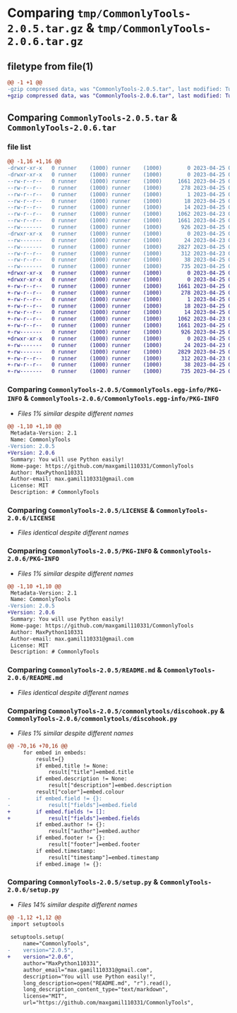 # Comparing `tmp/CommonlyTools-2.0.5.tar.gz` & `tmp/CommonlyTools-2.0.6.tar.gz`

## filetype from file(1)

```diff
@@ -1 +1 @@
-gzip compressed data, was "CommonlyTools-2.0.5.tar", last modified: Tue Apr 25 02:28:26 2023, max compression
+gzip compressed data, was "CommonlyTools-2.0.6.tar", last modified: Tue Apr 25 02:46:20 2023, max compression
```

## Comparing `CommonlyTools-2.0.5.tar` & `CommonlyTools-2.0.6.tar`

### file list

```diff
@@ -1,16 +1,16 @@
-drwxr-xr-x   0 runner    (1000) runner    (1000)        0 2023-04-25 02:28:26.654048 CommonlyTools-2.0.5/
-drwxr-xr-x   0 runner    (1000) runner    (1000)        0 2023-04-25 02:28:26.654048 CommonlyTools-2.0.5/CommonlyTools.egg-info/
--rw-r--r--   0 runner    (1000) runner    (1000)     1661 2023-04-25 02:28:26.000000 CommonlyTools-2.0.5/CommonlyTools.egg-info/PKG-INFO
--rw-r--r--   0 runner    (1000) runner    (1000)      278 2023-04-25 02:28:26.000000 CommonlyTools-2.0.5/CommonlyTools.egg-info/SOURCES.txt
--rw-r--r--   0 runner    (1000) runner    (1000)        1 2023-04-25 02:28:26.000000 CommonlyTools-2.0.5/CommonlyTools.egg-info/dependency_links.txt
--rw-r--r--   0 runner    (1000) runner    (1000)       18 2023-04-25 02:28:26.000000 CommonlyTools-2.0.5/CommonlyTools.egg-info/requires.txt
--rw-r--r--   0 runner    (1000) runner    (1000)       14 2023-04-25 02:28:26.000000 CommonlyTools-2.0.5/CommonlyTools.egg-info/top_level.txt
--rw-r--r--   0 runner    (1000) runner    (1000)     1062 2023-04-23 04:55:31.000000 CommonlyTools-2.0.5/LICENSE
--rw-r--r--   0 runner    (1000) runner    (1000)     1661 2023-04-25 02:28:26.654048 CommonlyTools-2.0.5/PKG-INFO
--rw-------   0 runner    (1000) runner    (1000)      926 2023-04-25 01:35:28.000000 CommonlyTools-2.0.5/README.md
-drwxr-xr-x   0 runner    (1000) runner    (1000)        0 2023-04-25 02:28:26.654048 CommonlyTools-2.0.5/commonlytools/
--rw-------   0 runner    (1000) runner    (1000)       24 2023-04-23 04:55:26.000000 CommonlyTools-2.0.5/commonlytools/__init__.py
--rw-------   0 runner    (1000) runner    (1000)     2827 2023-04-25 02:25:03.000000 CommonlyTools-2.0.5/commonlytools/discohook.py
--rw-r--r--   0 runner    (1000) runner    (1000)      312 2023-04-23 02:53:39.000000 CommonlyTools-2.0.5/pyproject.toml
--rw-r--r--   0 runner    (1000) runner    (1000)       38 2023-04-25 02:28:26.654048 CommonlyTools-2.0.5/setup.cfg
--rw-------   0 runner    (1000) runner    (1000)      735 2023-04-25 02:25:17.000000 CommonlyTools-2.0.5/setup.py
+drwxr-xr-x   0 runner    (1000) runner    (1000)        0 2023-04-25 02:46:20.056428 CommonlyTools-2.0.6/
+drwxr-xr-x   0 runner    (1000) runner    (1000)        0 2023-04-25 02:46:20.052428 CommonlyTools-2.0.6/CommonlyTools.egg-info/
+-rw-r--r--   0 runner    (1000) runner    (1000)     1661 2023-04-25 02:46:19.000000 CommonlyTools-2.0.6/CommonlyTools.egg-info/PKG-INFO
+-rw-r--r--   0 runner    (1000) runner    (1000)      278 2023-04-25 02:46:19.000000 CommonlyTools-2.0.6/CommonlyTools.egg-info/SOURCES.txt
+-rw-r--r--   0 runner    (1000) runner    (1000)        1 2023-04-25 02:46:19.000000 CommonlyTools-2.0.6/CommonlyTools.egg-info/dependency_links.txt
+-rw-r--r--   0 runner    (1000) runner    (1000)       18 2023-04-25 02:46:19.000000 CommonlyTools-2.0.6/CommonlyTools.egg-info/requires.txt
+-rw-r--r--   0 runner    (1000) runner    (1000)       14 2023-04-25 02:46:19.000000 CommonlyTools-2.0.6/CommonlyTools.egg-info/top_level.txt
+-rw-r--r--   0 runner    (1000) runner    (1000)     1062 2023-04-23 04:55:31.000000 CommonlyTools-2.0.6/LICENSE
+-rw-r--r--   0 runner    (1000) runner    (1000)     1661 2023-04-25 02:46:20.052428 CommonlyTools-2.0.6/PKG-INFO
+-rw-------   0 runner    (1000) runner    (1000)      926 2023-04-25 01:35:28.000000 CommonlyTools-2.0.6/README.md
+drwxr-xr-x   0 runner    (1000) runner    (1000)        0 2023-04-25 02:46:20.052428 CommonlyTools-2.0.6/commonlytools/
+-rw-------   0 runner    (1000) runner    (1000)       24 2023-04-23 04:55:26.000000 CommonlyTools-2.0.6/commonlytools/__init__.py
+-rw-------   0 runner    (1000) runner    (1000)     2829 2023-04-25 02:43:59.000000 CommonlyTools-2.0.6/commonlytools/discohook.py
+-rw-r--r--   0 runner    (1000) runner    (1000)      312 2023-04-23 02:53:39.000000 CommonlyTools-2.0.6/pyproject.toml
+-rw-r--r--   0 runner    (1000) runner    (1000)       38 2023-04-25 02:46:20.056428 CommonlyTools-2.0.6/setup.cfg
+-rw-------   0 runner    (1000) runner    (1000)      735 2023-04-25 02:43:31.000000 CommonlyTools-2.0.6/setup.py
```

### Comparing `CommonlyTools-2.0.5/CommonlyTools.egg-info/PKG-INFO` & `CommonlyTools-2.0.6/CommonlyTools.egg-info/PKG-INFO`

 * *Files 1% similar despite different names*

```diff
@@ -1,10 +1,10 @@
 Metadata-Version: 2.1
 Name: CommonlyTools
-Version: 2.0.5
+Version: 2.0.6
 Summary: You will use Python easily!
 Home-page: https://github.com/maxgamil110331/CommonlyTools
 Author: MaxPython110331
 Author-email: max.gamil110331@gmail.com
 License: MIT
 Description: # CommonlyTools
```

### Comparing `CommonlyTools-2.0.5/LICENSE` & `CommonlyTools-2.0.6/LICENSE`

 * *Files identical despite different names*

### Comparing `CommonlyTools-2.0.5/PKG-INFO` & `CommonlyTools-2.0.6/PKG-INFO`

 * *Files 1% similar despite different names*

```diff
@@ -1,10 +1,10 @@
 Metadata-Version: 2.1
 Name: CommonlyTools
-Version: 2.0.5
+Version: 2.0.6
 Summary: You will use Python easily!
 Home-page: https://github.com/maxgamil110331/CommonlyTools
 Author: MaxPython110331
 Author-email: max.gamil110331@gmail.com
 License: MIT
 Description: # CommonlyTools
```

### Comparing `CommonlyTools-2.0.5/README.md` & `CommonlyTools-2.0.6/README.md`

 * *Files identical despite different names*

### Comparing `CommonlyTools-2.0.5/commonlytools/discohook.py` & `CommonlyTools-2.0.6/commonlytools/discohook.py`

 * *Files 1% similar despite different names*

```diff
@@ -70,16 +70,16 @@
     for embed in embeds:
         result={}
         if embed.title != None:
             result["title"]=embed.title
         if embed.description != None:
             result["description"]=embed.description
         result["color"]=embed.colour
-        if embed.field != {}:
-            result["fields"]=embed.field
+        if embed.fields != []:
+            result["fields"]=embed.fields
         if embed.author != {}:
             result["author"]=embed.author
         if embed.footer != {}:
             result["footer"]=embed.footer
         if embed.timestamp:
             result["timestamp"]=embed.timestamp
         if embed.image != {}:
```

### Comparing `CommonlyTools-2.0.5/setup.py` & `CommonlyTools-2.0.6/setup.py`

 * *Files 14% similar despite different names*

```diff
@@ -1,12 +1,12 @@
 import setuptools
 
 setuptools.setup(
     name="CommonlyTools",
-    version="2.0.5",
+    version="2.0.6",
     author="MaxPython110331",
     author_email="max.gamil110331@gmail.com",
     description="You will use Python easily!",
     long_description=open("README.md", "r").read(),
     long_description_content_type="text/markdown",
     license="MIT",
     url="https://github.com/maxgamil110331/CommonlyTools",
```

